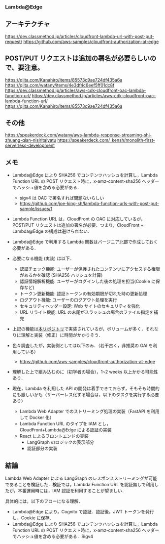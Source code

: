 ### Lambda@Edge

## アーキテクチャ

https://dev.classmethod.jp/articles/cloudfront-lambda-url-with-post-put-request/
https://github.com/aws-samples/cloudfront-authorization-at-edge

## POST/PUT リクエストは追加の署名が必要らしいので、要注意。

https://qiita.com/Kanahiro/items/85573c9ae724df435a6a
https://qiita.com/watany/items/4e3df4c6eef5ff01dc8f
https://dev.classmethod.jp/articles/aws-cdk-cloudfront-oac-lambda-function-url/
https://dev.classmethod.jp/articles/aws-cdk-cloudfront-oac-lambda-function-url/
https://qiita.com/Kanahiro/items/85573c9ae724df435a6a

## その他

https://speakerdeck.com/watany/aws-lambda-response-streaming-shi-zhuang-qian-nisiritaiyatu
https://speakerdeck.com/_kensh/monolith-first-serverless-development

## メモ

- Lambda@Edge により SHA256 でコンテンツハッシュを計算し，Lambda Function URL の POST リクエスト時に，x-amz-content-sha256 ヘッダーでハッシュ値を含める必要がある．

  - sigv4 は OAC で署名すれば問題ないらしい
  - https://github.com/joe-king-sh/lambda-function-urls-with-post-put-sample/issues/1

- Lambda Function URL は，CloudFront の OAC に対応しているが，POST/PUT リクエストは追加の署名が必要．つまり，CloudFront + Lambda@Edge の構成は避けられない．

- Lambda@Edge で利用する Lambda 関数はバージニア北部で作成しておく必要がある．

- 必要になる機能 (実装) は以下．

  - 認証チェック機能: ユーザーが保護されたコンテンツにアクセスする権限があるかを確認 (SHA256 ハッシュを計算)
  - 認証情報解析機能: ユーザーがログインした後の処理を担当(Cookie に保存など)
  - トークン更新機能: 認証トークンの有効期限が切れた時の更新処理
  - ログアウト機能: ユーザーのログアウト処理を実行
  - セキュリティヘッダー設定: Web サイトのセキュリティを強化
  - URL リライト機能: URL の末尾がスラッシュの場合のファイル指定を補完

- 上記の機能は[本リポジトリ](https://github.com/aws-samples/cloudfront-authorization-at-edge)で実装されているが，ボリュームが多く，それなりに理解と実装（修正）に時間がかかりそう．

- 色々調査したが，実装例としては以下のみ．（若干古く，非推奨の OAI を利用している）

  - https://github.com/aws-samples/cloudfront-authorization-at-edge

- 理解した上で組み込むのに（初学者の場合），1~2 weeks 以上かかる可能性あり．

- 現在，Lambda を利用した API の開発は着手できておらず，そもそも時間的にも厳しいかも（サーバーレス化する場合は，以下のタスクを実行する必要あり）
  - Lambda Web Adapter でのストリーミング処理の実装（FastAPI を利用して Docker 化）
  - Lambda Function URL のタイプを IAM とし，CloudFront+Lambda@Edge による認証の実装
  - React によるフロントエンドの実装
    - LangGraph のロジックの表示部分
    - 認証部分の実装

## 結論

Lambda Web Adapter による LangGraph のレスポンスストリーミングが可能であることを検証した．検証では，Lambda Function URL を認証無しで利用したが，本番運用時には，IAM 認証を利用することが望ましい．

具体的には，以下のフローになる理解．

- Lambda@Edge により，Cognito で認証．認証後，JWT トークンを発行し，Cookie に保存．
- Lambda@Edge により SHA256 でコンテンツハッシュを計算し，Lambda Function URL の POST リクエスト時に，x-amz-content-sha256 ヘッダーでハッシュ値を含める必要がある．Sigv4
